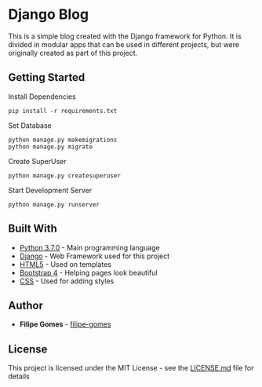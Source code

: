 # Django Blog

This is a simple blog created with the Django framework for Python. It is divided in modular apps that can be used in different projects, but were originally created as part of this project.

## Getting Started
Install Dependencies
```
pip install -r requirements.txt
```
Set Database
```
python manage.py makemigrations
python manage.py migrate
```
Create SuperUser
```
python manage.py createsuperuser
```
Start Development Server
```
python manage.py runserver
```

## Built With

* [Python 3.7.0](https://www.python.org/) - Main programming language
* [Django](https://www.djangoproject.com/) - Web Framework used for this project
* [HTML5](https://www.w3.org/html/) - Used on templates 
* [Bootstrap 4](https://getbootstrap.com) - Helping pages look beautiful
* [CSS](https://www.w3.org/Style/CSS/Overview.en.html) - Used for adding styles

## Author

* **Filipe Gomes** - [filipe-gomes](https://https://github.com/filipe-gomes)

## License

This project is licensed under the MIT License - see the [LICENSE.md](LICENSE.md) file for details
